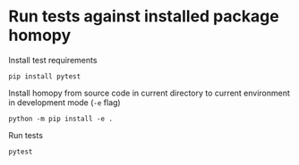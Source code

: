 # Run tests against installed package homopy
Install test requirements
```
pip install pytest
```
Install homopy from source code in current directory to current environment in development mode (`-e` flag)
```
python -m pip install -e .
```
Run tests
```
pytest
```
